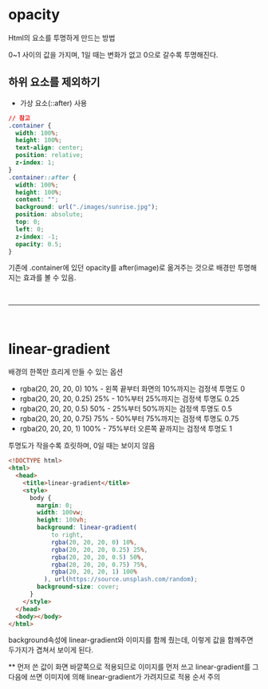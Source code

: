 # opacity

Html의 요소를 투명하게 만드는 방법

0~1 사이의 값을 가지며, 1일 때는 변화가 없고 0으로 갈수록 투명해진다.

## 하위 요소를 제외하기

- 가상 요소(::after) 사용

```css
// 참고
.container {
  width: 100%;
  height: 100%;
  text-align: center;
  position: relative;
  z-index: 1;
}
.container::after {
  width: 100%;
  height: 100%;
  content: "";
  background: url("./images/sunrise.jpg");
  position: absolute;
  top: 0;
  left: 0;
  z-index: -1;
  opacity: 0.5;
}
```

기존에 .container에 있던 opacity를 after(image)로 옮겨주는 것으로 배경만 투명해지는 효과를 볼 수 있음.

<br/>

---

<br/>

# linear-gradient

배경의 한쪽만 흐리게 만들 수 있는 옵션

- rgba(20, 20, 20, 0) 10% - 왼쪽 끝부터 화면의 10%까지는 검정색 투명도 0
- rgba(20, 20, 20, 0.25) 25% - 10%부터 25%까지는 검정색 투명도 0.25
- rgba(20, 20, 20, 0.5) 50% - 25%부터 50%까지는 검정색 투명도 0.5
- rgba(20, 20, 20, 0.75) 75% - 50%부터 75%까지는 검정색 투명도 0.75
- rgba(20, 20, 20, 1) 100% - 75%부터 오른쪽 끝까지는 검정색 투명도 1

투명도가 작을수록 흐릿하며, 0일 때는 보이지 않음

```html
<!DOCTYPE html>
<html>
  <head>
    <title>linear-gradient</title>
    <style>
      body {
        margin: 0;
        width: 100vw;
        height: 100vh;
        background: linear-gradient(
            to right,
            rgba(20, 20, 20, 0) 10%,
            rgba(20, 20, 20, 0.25) 25%,
            rgba(20, 20, 20, 0.5) 50%,
            rgba(20, 20, 20, 0.75) 75%,
            rgba(20, 20, 20, 1) 100%
          ), url(https://source.unsplash.com/random);
        background-size: cover;
      }
    </style>
  </head>
  <body></body>
</html>
```

background속성에 linear-gradient와 이미지를 함께 줬는데, 이렇게 값을 함께주면 두가지가 겹쳐서 보이게 된다.

\*\* 먼저 쓴 값이 화면 바깥쪽으로 적용되므로 이미지를 먼저 쓰고 linear-gradient를 그 다음에 쓰면 이미지에 의해 linear-gradient가 가려지므로 적용 순서 주의
